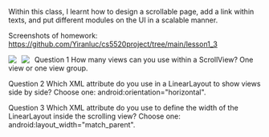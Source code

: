 Within this class, I learnt how to design a scrollable page, add a link within texts, and put different modules on the UI in a scalable manner.

Screenshots of homework:
https://github.com/Yiranluc/cs5520project/tree/main/lesson1_3

<img src="https://github.com/Yiranluc/cs5520project/blob/gh-pages/_posts/pictures/assignment_1.4_1.png"
     style="float: left; margin-right: 10px;" />
<img src="https://github.com/Yiranluc/cs5520project/blob/gh-pages/_posts/pictures/assignment_1.4_2.png"
     style="float: left; margin-right: 10px;" />
<!-- ![picture1](pictures/assignment_1.4_1.png) -->
<!-- ![picture2](pictures/assignment_1.4_2.png) -->

Question 1
How many views can you use within a ScrollView?
One view or one view group.

Question 2
Which XML attribute do you use in a LinearLayout to show views side by side? Choose one:
android:orientation="horizontal".

Question 3
Which XML attribute do you use to define the width of the LinearLayout inside the scrolling view? Choose one:
android:layout_width="match_parent".
